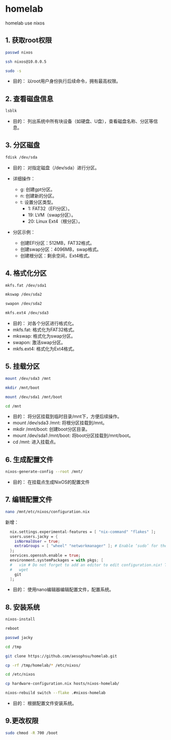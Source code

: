 # homelab
homelab use nixos

## 1. 获取root权限
```bash
passwd nixos
```
```bash
ssh nixos@10.0.0.5
```
```bash
sudo -s
```
* 目的： 以root用户身份执行后续命令，拥有最高权限。

## 2. 查看磁盘信息
```bash
lsblk
```
* 目的： 列出系统中所有块设备（如硬盘、U盘），查看磁盘名称、分区等信息。

## 3. 分区磁盘
```bash
fdisk /dev/sda
```
* 目的： 对指定磁盘（/dev/sda）进行分区。

* 详细操作：
  - g: 创建gpt分区。
  - n: 创建新的分区。
  - t: 设置分区类型。
    + 1: FAT32（EFI分区）。
    + 19: LVM（swap分区）。
    + 20: Linux Ext4（根分区）。
* 分区示例：
  - 创建EFI分区：512MB，FAT32格式。
  - 创建swap分区：4096MB，swap格式。
  - 创建根分区：剩余空间，Ext4格式。

## 4. 格式化分区
```bash
mkfs.fat /dev/sda1
```
```bash
mkswap /dev/sda2
```
```bash
swapon /dev/sda2
```
```bash
mkfs.ext4 /dev/sda3
```
* 目的： 对各个分区进行格式化。
* mkfs.fat: 格式化为FAT32格式。
* mkswap: 格式化为swap分区。
* swapon: 激活swap分区。
* mkfs.ext4: 格式化为Ext4格式。

## 5. 挂载分区
```bash
mount /dev/sda3 /mnt
```
```bash
mkdir /mnt/boot
```
```bash
mount /dev/sda1 /mnt/boot
```
```bash
cd /mnt
```
* 目的： 将分区挂载到临时目录/mnt下，方便后续操作。
* mount /dev/sda3 /mnt: 将根分区挂载到/mnt。
* mkdir /mnt/boot: 创建boot分区目录。
* mount /dev/sda1 /mnt/boot: 将boot分区挂载到/mnt/boot。
* cd /mnt: 进入挂载点。

## 6. 生成配置文件
```bash
nixos-generate-config --root /mnt/
```
* 目的： 在挂载点生成NixOS的配置文件

## 7. 编辑配置文件
```bash
nano /mnt/etc/nixos/configuration.nix
```
新增：
 
```nix
  nix.settings.experimental-features = [ "nix-command" "flakes" ];
  users.users.jacky = {
    isNormalUser = true;
    extraGroups = [ "wheel" "networkmanager" ]; # Enable ‘sudo’ for the user.
  };
  services.openssh.enable = true;
  environment.systemPackages = with pkgs; [
  #   vim # Do not forget to add an editor to edit configuration.nix! The Nano editor is also installed by default.
  #   wget
    git
  ];
```

* 目的： 使用nano编辑器编辑配置文件，配置系统。

## 8. 安装系统
```bash
nixos-install
```
```bash
reboot
```
```bash
passwd jacky
```
```bash
cd /tmp
```
```bash
git clone https://github.com/aesophsu/homelab.git
```
```bash
cp -rf /tmp/homelab/* /etc/nixos/
```
```bash
cd /etc/nixos
```
```bash
cp hardware-configuration.nix hosts/nixos-homelab/
```
```bash
nixos-rebuild switch --flake .#nixos-homelab
```
* 目的： 根据配置文件安装系统。

## 9.更改权限
```bash
sudo chmod -R 700 /boot
```



